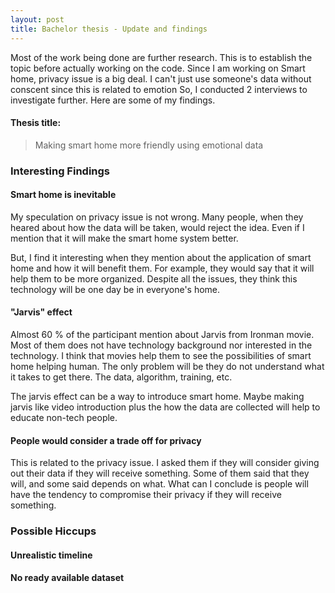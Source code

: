 ```yaml
---
layout: post
title: Bachelor thesis - Update and findings
---
```


Most of the work being done are further research. This is to establish the topic before actually working on the code. Since I am working on Smart home, privacy issue is a big deal. I can't just use someone's data without conscent since this is related to emotion So, I conducted 2 interviews to investigate further. Here are some of my findings.

#### Thesis title:
> Making smart home more friendly using emotional data

### Interesting Findings

#### Smart home is inevitable

My speculation on privacy issue is not wrong. Many people, when they heared about how the data will be taken, would reject the idea. Even if I mention that it will make the smart home system better.

But, I find it interesting when they mention about the application of smart home and how it will benefit them. For example, they would say that it will help them to be more organized. Despite all the issues, they think this technology will be one day be in everyone's home.

#### "Jarvis" effect

Almost 60 % of the participant mention about Jarvis from Ironman movie. Most of them does not have technology background nor interested in the technology. I think that movies help them to see the possibilities of smart home helping human. The only problem will be they do not understand what it takes to get there. The data, algorithm, training, etc.

The jarvis effect can be a way to introduce smart home. Maybe making jarvis like video introduction plus the how the data are collected will help to educate non-tech people.

#### People would consider a trade off for privacy

This is related to the privacy issue. I asked them if they will consider giving out their data if they will receive something. Some of them said that they will, and some said depends on what. What can I conclude is people will have the tendency to compromise their privacy if they will receive something.

### Possible Hiccups

#### Unrealistic timeline

#### No ready available dataset
